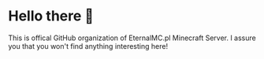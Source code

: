 # Hello there 💪
This is offical GitHub organization of EternalMC.pl Minecraft Server. I assure you that you won't find anything interesting here!
